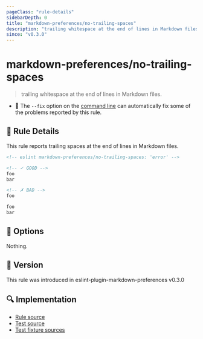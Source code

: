 ```yaml
---
pageClass: "rule-details"
sidebarDepth: 0
title: "markdown-preferences/no-trailing-spaces"
description: "trailing whitespace at the end of lines in Markdown files."
since: "v0.3.0"
---
```


# markdown-preferences/no-trailing-spaces

> trailing whitespace at the end of lines in Markdown files.

- 🔧 The `--fix` option on the [command line](https://eslint.org/docs/user-guide/command-line-interface#fixing-problems) can automatically fix some of the problems reported by this rule.

## 📖 Rule Details

This rule reports trailing spaces at the end of lines in Markdown files.

<!-- eslint-skip -->

```md
<!-- eslint markdown-preferences/no-trailing-spaces: 'error' -->

<!-- ✓ GOOD -->
foo  
bar

<!-- ✗ BAD -->
foo  

foo  
bar  
```

## 🔧 Options

Nothing.

## 🚀 Version

This rule was introduced in eslint-plugin-markdown-preferences v0.3.0

## 🔍 Implementation

- [Rule source](https://github.com/ota-meshi/eslint-plugin-markdown-preferences/blob/main/src/rules/no-trailing-spaces.ts)
- [Test source](https://github.com/ota-meshi/eslint-plugin-markdown-preferences/blob/main/tests/src/rules/no-trailing-spaces.ts)
- [Test fixture sources](https://github.com/ota-meshi/eslint-plugin-markdown-preferences/tree/main/tests/fixtures/rules/no-trailing-spaces)
